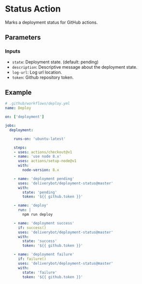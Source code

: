 # Status Action

Marks a deployment status for GitHub actions.

## Parameters

### Inputs

- `state`: Deployment state. (default: pending)
- `description`: Descriptive message about the deployment state.
- `log-url`: Log url location.
- `token`: Github repository token.

## Example

```yaml
# .github/workflows/deploy.yml
name: Deploy

on: ['deployment']

jobs:
  deployment:

    runs-on: 'ubuntu-latest'

    steps:
    - uses: actions/checkout@v1
    - name: 'use node 8.x'
      uses: actions/setup-node@v1
      with:
        node-version: 8.x

    - name: 'deployment pending'
      uses: 'deliverybot/deployment-status@master'
      with:
        state: 'pending'
        token: '${{ github.token }}'

    - name: 'deploy'
      run: |
        npm run deploy

    - name: 'deployment success'
      if: success()
      uses: 'deliverybot/deployment-status@master'
      with:
        state: 'success'
        token: '${{ github.token }}'

    - name: 'deployment failure'
      if: failure()
      uses: 'deliverybot/deployment-status@master'
      with:
        state: 'failure'
        token: '${{ github.token }}'
```
